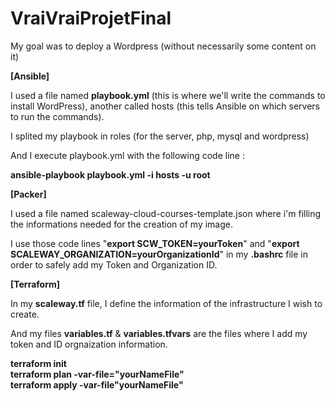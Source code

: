 # __VraiVraiProjetFinal__


My goal was to deploy a Wordpress (without necessarily some content on it)


__[Ansible]__

I used a file named __playbook.yml__ (this is where we'll write the commands to install WordPress), another called hosts (this tells Ansible on which servers to run the commands).

I splited my playbook in roles (for the server, php, mysql and wordpress)

And I execute playbook.yml with the following code line :

__ansible-playbook playbook.yml -i hosts -u root__







__[Packer]__

I used a file named scaleway-cloud-courses-template.json where i'm filling the informations needed for the creation of my image. 

I use those code lines "__export SCW_TOKEN=yourToken__" and "__export SCALEWAY_ORGANIZATION=yourOrganizationId__" in my __.bashrc__ file in order to safely add my Token and Organization ID.








__[Terraform]__

In my __scaleway.tf__ file, I define the information of the infrastructure I wish to create.

And my files __variables.tf__ & __variables.tfvars__ are the files where I add my token and ID orgnaization information.

__terraform init__  
__terraform plan -var-file="yourNameFile"__  
__terraform apply -var-file"yourNameFile"__  
 
